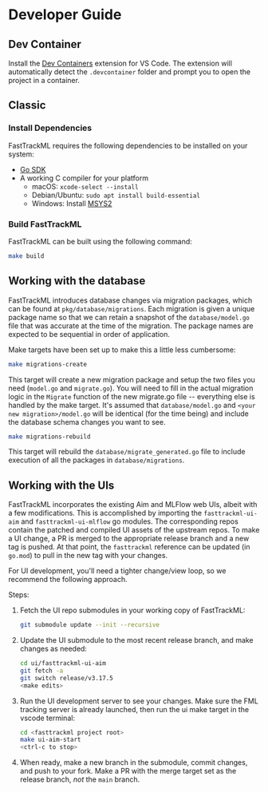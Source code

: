 # Developer Guide

## Dev Container

Install the [Dev Containers](
https://marketplace.visualstudio.com/items?itemName=ms-vscode-remote.remote-containers)
extension for VS Code. The extension will automatically detect the
`.devcontainer` folder and prompt you to open the project in a container.

## Classic

### Install Dependencies

FastTrackML requires the following dependencies to be installed on your system:

- [Go SDK](https://go.dev/dl/)
- A working C compiler for your platform
  - macOS: `xcode-select --install`
  - Debian/Ubuntu: `sudo apt install build-essential`
  - Windows: Install [MSYS2](https://www.msys2.org)

### Build FastTrackML

FastTrackML can be built using the following command:

```bash
make build
```

## Working with the database

FastTrackML introduces database changes via migration packages, which can be found
at `pkg/database/migrations`. Each migration is given a unique package name so that
we can retain a snapshot of the `database/model.go` file that was accurate at the time
of the migration. The package names are expected to be sequential in order of application.

Make targets have been set up to make this a little less cumbersome:
```bash
make migrations-create
```
This target will create a new migration package and setup the two files you need 
(`model.go` and `migrate.go`). You will need to fill in the actual migration logic
in the `Migrate` function of the new migrate.go file -- everything else is handled by
the make target. It's assumed that `database/model.go` and `<your new migration>/model.go`
will be identical (for the time being) and include the database schema changes you want to see.

```bash
make migrations-rebuild
```
This target will rebuild the `database/migrate_generated.go` file to include execution of all
the packages in `database/migrations`.

## Working with the UIs

FastTrackML incorporates the existing Aim and MLFlow web UIs, albeit
with a few modifications. This is accomplished by importing the
`fasttrackml-ui-aim` and `fasttrackml-ui-mlflow` go modules. The
corresponding repos contain the patched and compiled UI assets of the
upstream repos. To make a UI change, a PR is merged to the appropriate
release branch and a new tag is pushed. At that point, the
`fasttrackml` reference can be updated (in `go.mod`) to pull in the
new tag with your changes.

For UI development, you'll need a tighter change/view loop, so we recommend the
following approach.

Steps:

1. Fetch the UI repo submodules in your working copy of FastTrackML:

    ```bash
    git submodule update --init --recursive
    ```

2. Update the UI submodule to the most recent release branch, and make
   changes as needed:

    ```bash
    cd ui/fasttrackml-ui-aim
    git fetch -a
    git switch release/v3.17.5
    <make edits>
    ```

3. Run the UI development server to see your changes. Make sure the
   FML tracking server is already launched, then run the ui make
   target in the vscode terminal:

    ```bash
    cd <fasttrackml project root>
    make ui-aim-start
	<ctrl-c to stop>
    ```

4. When ready, make a new branch in the submodule, commit changes, and
   push to your fork. Make a PR with the merge target set as the
   release branch, _not_ the `main` branch.
